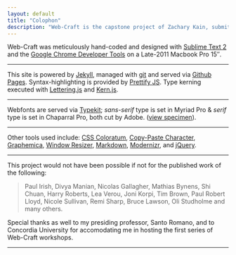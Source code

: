 ```yaml
---
layout: default
title: "Colophon"
description: "Web-Craft is the capstone project of Zachary Kain, submitted for DART 450 'Web Interventions'."
---
```


Web-Craft was meticulously hand-coded and designed with [Sublime Text 2](sublimetext.com) and the [Google Chrome Developer Tools](https://developers.google.com/chrome-developer-tools/) on a Late-2011 Macbook Pro 15″.

- - -

This site is powered by [Jekyll](https://github.com/mojombo/jekyll), managed with [git](http://git-scm.com/) and served via [Github Pages](http://help.github.com/pages/). Syntax-highlighting is provided by [Prettify JS](http://code.google.com/p/google-code-prettify/). Type kerning executed with [Lettering.js](http://letteringjs.com/) and [Kern.js](www.kernjs.com).

- - -

Webfonts are served via [Typekit](http://typekit.com); _sans-serif_ type is set in Myriad Pro & _serif_ type is set in Chaparral Pro, both cut by Adobe. ([view specimen](https://typekit.com/colophons/fhz3axp)).

- - -

Other tools used include: [CSS Coloratum](http://css.coloratum.com/), [Copy-Paste Character](http://copypastecharacter.com), [Graphemica](http://graphemica.com), [Window Resizer](https://chrome.google.com/webstore/detail/kkelicaakdanhinjdeammmilcgefonfh), [Markdown](daringfireball.net/projects/markdown/), [Modernizr](http://modernizr.com), and [jQuery](http://jquery.com).

- - -

This project would not have been possible if not for the published work of the following:

> Paul Irish, Divya Manian, Nicolas Gallagher, Mathias Bynens, Shi Chuan, Harry Roberts, Lea Verou, Joni Korpi, Tim Brown, Paul Robert Lloyd, Nicole Sullivan, Remi Sharp, Bruce Lawson, Oli Studholme and many others. 

Special thanks as well to my presiding professor, Santo Romano, and to Concordia University for accomodating me in hosting the first series of Web-Craft workshops.

- - -

